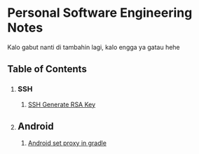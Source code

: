 # Personal Software Engineering Notes

Kalo gabut nanti di tambahin lagi, kalo engga ya gatau hehe

## Table of Contents
1. ### SSH
   1. [SSH Generate RSA Key](contents/ssh/ssh_gen-rsa)

2. ## Android
   1. [Android set proxy in gradle](contents/android/android_set-gradle-proxy.md)
